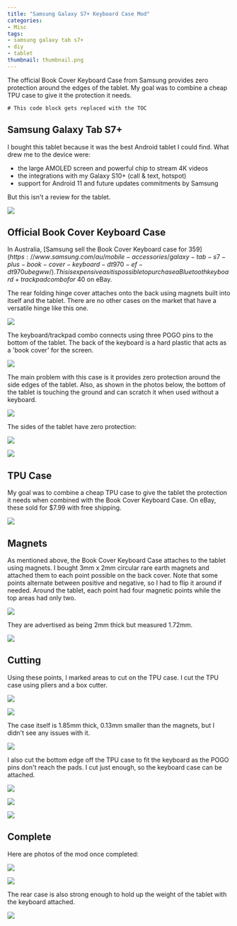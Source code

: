 ```yaml
---
title: "Samsung Galaxy S7+ Keyboard Case Mod"
categories:
- Misc
tags:
- samsung galaxy tab s7+
- diy
- tablet
thumbnail: thumbnail.png
---
```


The official Book Cover Keyboard Case from Samsung provides zero protection around the edges of the tablet. My goal was to combine a cheap TPU case to give it the protection it needs.

<!-- more --->

```toc
# This code block gets replaced with the TOC
```

## Samsung Galaxy Tab S7+

I bought this tablet because it was the best Android tablet I could find. What drew me to the device were: 

- the large AMOLED screen and powerful chip to stream 4K videos
- the integrations with my Galaxy S10+ (call & text, hotspot)
- support for Android 11 and future updates commitments by Samsung

But this isn't a review for the tablet.

![](samsung-tablet.webp)

## Official Book Cover Keyboard Case

In Australia, [Samsung sell the Book Cover Keyboard case for $359](https://www.samsung.com/au/mobile-accessories/galaxy-tab-s7-plus-book-cover-keyboard-dt970-ef-dt970ubegww/). This is expensive as it is possible to purchase a Bluetooth keyboard + trackpad combo for ~$40 on eBay.

The rear folding hinge cover attaches onto the back using magnets built into itself and the tablet. There are no other cases on the market that have a versatile hinge like this one.

![](samsung-back.webp)

The keyboard/trackpad combo connects using three POGO pins to the bottom of the tablet. The back of the keyboard is a hard plastic that acts as a 'book cover' for the screen.

![](samsung-front.webp)

The main problem with this case is it provides zero protection around the side edges of the tablet. Also, as shown in the photos below, the bottom of the tablet is touching the ground and can scratch it when used without a keyboard.

![](samsung-side-hinge.webp)

The sides of the tablet have zero protection:

![](samsung-side.webp)

![](samsung-side2.webp)

## TPU Case

My goal was to combine a cheap TPU case to give the tablet the protection it needs when combined with the Book Cover Keyboard Case. On eBay, these sold for $7.99 with free shipping.

![](ebay.png)

## Magnets

As mentioned above, the Book Cover Keyboard Case attaches to the tablet using magnets. I bought 3mm x 2mm circular rare earth magnets and attached them to each point possible on the back cover. Note that some points alternate between positive and negative, so I had to flip it around if needed. Around the tablet, each point had four magnetic points while the top areas had only two.

![](back-magnets.jpg)

They are advertised as being 2mm thick but measured 1.72mm.

![](size-magnet.jpg)

## Cutting

Using these points, I marked areas to cut on the TPU case. I cut the TPU case using pliers and a box cutter. 

![](case-before-cut.jpg)

![](case-cut.jpg)

The case itself is 1.85mm thick, 0.13mm smaller than the magnets, but I didn't see any issues with it.

![](size-case.jpg)

I also cut the bottom edge off the TPU case to fit the keyboard as the POGO pins don't reach the pads. I cut just enough, so the keyboard case can be attached.

![](case-bottom-cut.jpg)

![](cover-bottom-2.jpg)

![](cover-bottom.jpg)

## Complete

Here are photos of the mod once completed:

![](cover-front.jpg)

![](cover-top.jpg)

The rear case is also strong enough to hold up the weight of the tablet with the keyboard attached.

![](drop-test.jpg)
